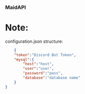 ### MaidAPI

# Note:
configuration.json structure:
```json
    {
    "token":"Discord Bot Token",
    "mysql":{
        "host":"host",
        "user":"user",
        "password":"pass",
        "database":"database name"
    }
}
```